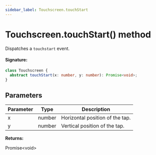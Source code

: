 ```yaml
---
sidebar_label: Touchscreen.touchStart
---
```


# Touchscreen.touchStart() method

Dispatches a `touchstart` event.

#### Signature:

```typescript
class Touchscreen {
  abstract touchStart(x: number, y: number): Promise<void>;
}
```

## Parameters

| Parameter | Type   | Description                     |
| --------- | ------ | ------------------------------- |
| x         | number | Horizontal position of the tap. |
| y         | number | Vertical position of the tap.   |

**Returns:**

Promise&lt;void&gt;
